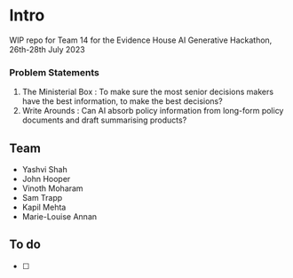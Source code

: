 # Intro
WIP repo for Team 14 for the Evidence House AI Generative Hackathon, 26th-28th July 2023

### Problem Statements 
1. The Ministerial Box : To make sure the most senior decisions makers have the best information, to make the best decisions?
2. Write Arounds : Can AI absorb policy information from long-form policy documents and draft summarising products?

## Team 
- Yashvi Shah
- John Hooper
- Vinoth Moharam
- Sam Trapp
- Kapil Mehta
- Marie-Louise Annan

## To do

- [ ]

